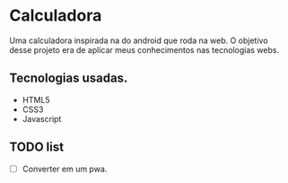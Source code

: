 # Calculadora

Uma calculadora inspirada na do android que roda na web.
O objetivo desse projeto era de aplicar meus conhecimentos
nas tecnologias webs.

## Tecnologias usadas.

- HTML5
- CSS3
- Javascript

## TODO list
- [ ] Converter em um pwa.